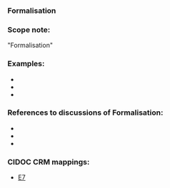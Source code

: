 
### Formalisation 

###  Scope note: 
"Formalisation" 

### Examples: 

* 
* 
* 

### References to discussions of Formalisation:

* 

* 

* 

### CIDOC CRM mappings: 

* [E7](http://www.cidoc-crm.org/Entity/e7-activity/version-6.2.2)